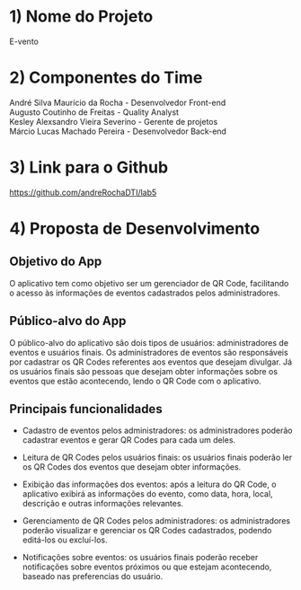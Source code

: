 # 1) Nome do Projeto
E-vento
# 2) Componentes do Time
André Silva Maurício da Rocha - Desenvolvedor Front-end <br>
Augusto Coutinho de Freitas - Quality Analyst <br>
Kesley Alexsandro Vieira Severino - Gerente de projetos <br>
Márcio Lucas Machado Pereira - Desenvolvedor Back-end <br>

# 3) Link para o Github
https://github.com/andreRochaDTI/lab5

# 4) Proposta de Desenvolvimento

## Objetivo do App
O aplicativo tem como objetivo ser um gerenciador de QR Code, facilitando o acesso às informações de eventos cadastrados pelos administradores.

## Público-alvo do App
O público-alvo do aplicativo são dois tipos de usuários: administradores de eventos e usuários finais. Os administradores de eventos são responsáveis por cadastrar os QR Codes referentes aos eventos que desejam divulgar. Já os usuários finais são pessoas que desejam obter informações sobre os eventos que estão acontecendo, lendo o QR Code com o aplicativo.

## Principais funcionalidades
- Cadastro de eventos pelos administradores: os administradores poderão cadastrar eventos e gerar QR Codes para cada um deles.

- Leitura de QR Codes pelos usuários finais: os usuários finais poderão ler os QR Codes dos eventos que desejam obter informações.

- Exibição das informações dos eventos: após a leitura do QR Code, o aplicativo exibirá as informações do evento, como data, hora, local, descrição e outras informações relevantes.

- Gerenciamento de QR Codes pelos administradores: os administradores poderão visualizar e gerenciar os QR Codes cadastrados, podendo editá-los ou excluí-los.

- Notificações sobre eventos: os usuários finais poderão receber notificações sobre eventos próximos ou que estejam acontecendo, baseado nas preferencias do usuário.
